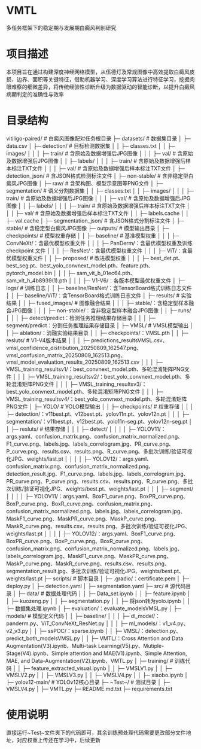 # VMTL
多任务框架下的稳定期与发展期白癜风判别研究
# 项目描述
本项目旨在通过构建深度神经网络模型，从伍德灯及常规图像中高效提取白癜风皮损、边界、面积等关键特征，借助机器学习、深度学习算法进行特征学习，挖掘肉眼难察的细微差异，将传统经验性诊断升级为数据驱动的智能诊断，以提升白癜风病期判定的准确性与效率
# 目录结构
vitiligo-paired/  # 白癜风图像配对任务根目录
├─ datasets/  # 数据集目录
│  ├─ data.csv
│  ├─ detection/  # 目标检测数据集
│  │  ├─ classes.txt
│  │  ├─ images/
│  │  │  ├─ train/  # 含原始及数据增强后JPG图像
│  │  │  ├─ val/    # 含原始及数据增强后JPG图像
│  │  ├─ labels/
│  │  │  ├─ train/  # 含原始及数据增强后样本标注TXT文件
│  │  │  ├─ val/    # 含原始及数据增强后样本标注TXT文件
│  ├─ detection_json/  # 含JSON格式检测标注文件
│  ├─ non-stable/      # 含非稳定型白癜风JPG图像
│  ├─ raw/             # 含架构图、模型示意图等PNG文件
│  ├─ segmentation/  # 语义分割数据集
│  │  ├─ classes.txt
│  │  ├─ images/
│  │  │  ├─ train/  # 含原始及数据增强后JPG图像
│  │  │  ├─ val/    # 含原始及数据增强后JPG图像
│  │  ├─ labels/
│  │  │  ├─ train/  # 含原始及数据增强后样本标注TXT文件
│  │  │  ├─ val/    # 含原始及数据增强后样本标注TXT文件
│  │  ├─ labels.cache
│  │  ├─ val.cache
│  ├─ segmentation_json/  # 含JSON格式分割标注文件
│  ├─ stable/             # 含稳定型白癜风JPG图像
├─ outputs/  # 模型输出目录
│  ├─ checkpoints/  # 模型权重存储
│  │  ├─ baseline/  # 基准模型权重
│  │  │  ├─ ConvNeXt/：含最优模型权重文件
│  │  │  ├─ PanDerm/：含最优模型权重及训练 checkpoint 文件
│  │  │  ├─ ResNet/：含最优模型权重文件
│  │  │  ├─ ViT/：含最优模型权重文件
│  │  ├─ proposed/  # 改进模型权重
│  │  │  ├─ best_det.pt、best_seg.pt、best_yolo_convnext_model.pth、feature.pth、pytorch_model.bin
│  │  │  ├─ sam_vit_b_01ec64.pth、sam_vit_h_4b8939(1).pth
│  │  │  ├─ V1-V6/：各版本模型最优权重文件
│  ├─ logs/  # 训练日志
│  │  ├─ baseline/ResNet/：含TensorBoard格式训练日志文件
│  │  ├─ baseline/ViT/：含TensorBoard格式训练日志文件
│  ├─ results/  # 实验结果
│  │  ├─ fused_images/  # 图像融合结果
│  │  │  ├─ stable/：含稳定型样本融合JPG图像
│  │  │  ├─ non-stable/：含非稳定型样本融合JPG图像
│  │  ├─ runs/
│  │  │  ├─ detect/predict：检测任务推理结果存储目录
│  │  │  ├─ segment/predict：分割任务推理结果存储目录
│  ├─ VMSL/  # VMSL模型输出
│  │  ├─ ablation/：消融实验结果目录
│  │  ├─ checkpoints/：VMSL.pth
│  │  ├─ resluts/  # V1-V4版本结果
│  │  │  ├─ predictions_resultsVMSL.csv、vmsl_confidence_distribution_20250809_162547.png、vmsl_confusion_matrix_20250809_162513.png、vmsl_model_evaluation_results_20250809_162513.csv
│  │  │  ├─ VMSL_training_resultsv1/：best_convnext_model.pth、多轮混淆矩阵PNG文件
│  │  │  ├─ VMSL_training_resultsv2/：best_yolo_convnext_model.pth、多轮混淆矩阵PNG文件
│  │  │  ├─ VMSL_training_resultsv3/：best_yolo_convnext_model.pth、多轮混淆矩阵PNG文件
│  │  │  ├─ VMSL_training_resultsv4/：best_yolo_convnext_model.pth、多轮混淆矩阵PNG文件
│  ├─ YOLO/  # YOLO模型输出
│  │  ├─ checkpoints/  # 权重存储
│  │  │  ├─ detection/：v11best.pt、v12best.pt、yolov11n.pt、yolov12n.pt
│  │  │  ├─ segmentation/：v11best.pt、v12best.pt、yolo11n-seg.pt、yolov12n-seg.pt
│  │  ├─ resluts/  # 结果存储
│  │  │  ├─ detect/
│  │  │  │  ├─ YOLOV11/：args.yaml、confusion_matrix.png、confusion_matrix_normalized.png、F1_curve.png、labels.jpg、labels_correlogram.jpg、PR_curve.png、P_curve.png、results.csv、results.png、R_curve.png、多批次训练/验证可视化JPG、weights/last.pt
│  │  │  │  ├─ YOLOV12/：args.yaml、confusion_matrix.png、confusion_matrix_normalized.png、detection_result.jpg、F1_curve.png、labels.jpg、labels_correlogram.jpg、PR_curve.png、P_curve.png、results.csv、results.png、R_curve.png、多批次训练/验证可视化JPG、weights/best.pt、weights/last.pt
│  │  │  ├─ segment/
│  │  │  │  ├─ YOLOV11/：args.yaml、BoxF1_curve.png、BoxPR_curve.png、BoxP_curve.png、BoxR_curve.png、confusion_matrix.png、confusion_matrix_normalized.png、labels.jpg、labels_correlogram.jpg、MaskF1_curve.png、MaskPR_curve.png、MaskP_curve.png、MaskR_curve.png、results.csv、results.png、多批次训练/验证可视化JPG、weights/last.pt
│  │  │  │  ├─ YOLOV12/：args.yaml、BoxF1_curve.png、BoxPR_curve.png、BoxP_curve.png、BoxR_curve.png、confusion_matrix.png、confusion_matrix_normalized.png、labels.jpg、labels_correlogram.jpg、MaskF1_curve.png、MaskPR_curve.png、MaskP_curve.png、MaskR_curve.png、results.csv、results.png、segmentation_result.jpg、多批次训练/验证可视化JPG、weights/best.pt、weights/last.pt
├─ scripts/  # 脚本目录
│  ├─ .gradio/：certificate.pem
│  ├─ deploy.py
│  ├─ detection.yaml
│  ├─ segmentation.yaml
├─ src/  # 源代码目录
│  ├─ data/  # 数据处理代码
│  │  ├─ Data_set.ipynb
│  │  ├─ feature.ipynb
│  │  ├─ kuozeng.py
│  │  ├─ segmentation.py
│  │  ├─ 将json转为yolo.ipynb
│  │  ├─ 数据集处理.ipynb
│  ├─ evaluation/：evaluate_modelsVMSL.py
│  ├─ models/  # 模型定义代码
│  │  ├─ baseline/
│  │  │  ├─ dl_model/：panderm.py、ViT_ConvNeXt_ResNet.py
│  │  │  ├─ ml_models/：v1_v4.py、v2_v3.py
│  │  ├─ ssPOC/：sparse.ipynb
│  │  ├─ VMSL/：detection.py、predict_both_modelsVMSL.py
│  │  ├─ VMTL/：Cross Attention and Data Augmentation(V3).ipynb、Multi-task Learning(V5).py、Mutiple-Stage(V4).ipynb、Simple attention and MAE(V1).ipynb、Simple Attention, MAE, and Data-Augmentation(V2).ipynb、VMTL.py
│  ├─ training/  # 训练代码
│  │  ├─ feature_extracted_visual.ipynb
│  │  ├─ VMSLV1.py
│  │  ├─ VMSLV2.py
│  │  ├─ VMSLV3.py
│  │  ├─ VMSLV4.py
│  │  ├─ xiaobo.ipynb
│  ├─ yolov12-main/  # YOLOv12核心目录
├─ ~Test~/  # 测试目录
│  ├─ VMSLV4.py
│  ├─ VMTL.py
├─ README.md.txt
├─ requirements.txt

# 使用说明
直接运行~Test~文件夹下的代码即可，其余训练预处理代码需要更改部分文件地址，对应权重上传还在学习中，后续更新
